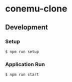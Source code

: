 # conemu-clone

## Development

### Setup

```
$ npm run setup
```

### Application Run

```
$ npm run start
```
